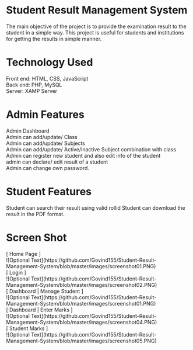 #  Student Result Management System

The main objective of the project is to provide the examination result to the student in a simple way.
This project is useful for students and institutions for getting the results in simple manner.

# Technology Used

Front end: HTML, CSS, JavaScript <br/>
Back end: PHP, MySQL  <br/>
Server: XAMP Server

# Admin Features

Admin Dashboard <br/>
Admin can add/update/ Class <br/>
Admin can add/update/ Subjects  <br/>
Admin can add/update/ Active/Inactive Subject combination with class  <br/>
Admin can register new student and also edit info of the student  <br/>
admin can declare/ edit  result of a student  <br/>
Admin can change own password.

# Student Features

Student can search their result using valid rollid
Student can download the result in the PDF format.

# Screen Shot

<div align=”center”> [ Home Page ]</div>
![Optional Text](https://github.com/Govind155/Student-Result-Management-System/blob/master/images/screenshot01.PNG)

<div align=”center”> [ Login ]</div>
![Optional Text](https://github.com/Govind155/Student-Result-Management-System/blob/master/images/screenshot02.PNG)

<div align=”center”> [ Dashboard | Manage Student ]</div>
![Optional Text](https://github.com/Govind155/Student-Result-Management-System/blob/master/images/screenshot01.PNG)

<div align=”center”> [ Dashboard | Enter Marks ]</div>
![Optional Text](https://github.com/Govind155/Student-Result-Management-System/blob/master/images/screenshot04.PNG)

<div align=”center”> [ Student Marks ]</div>
![Optional Text](https://github.com/Govind155/Student-Result-Management-System/blob/master/images/screenshot05.PNG)





